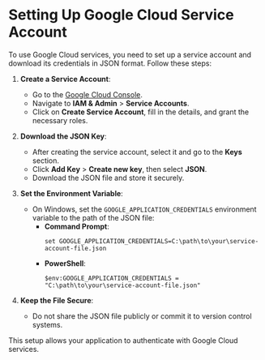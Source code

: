 # Setting Up Google Cloud Service Account

To use Google Cloud services, you need to set up a service account and download its credentials in JSON format. Follow these steps:

1. **Create a Service Account**:
   - Go to the [Google Cloud Console](https://console.cloud.google.com/).
   - Navigate to **IAM & Admin** > **Service Accounts**.
   - Click on **Create Service Account**, fill in the details, and grant the necessary roles.

2. **Download the JSON Key**:
   - After creating the service account, select it and go to the **Keys** section.
   - Click **Add Key** > **Create new key**, then select **JSON**.
   - Download the JSON file and store it securely.

3. **Set the Environment Variable**:
   - On Windows, set the `GOOGLE_APPLICATION_CREDENTIALS` environment variable to the path of the JSON file:
     - **Command Prompt**:
       ```
       set GOOGLE_APPLICATION_CREDENTIALS=C:\path\to\your\service-account-file.json
       ```
     - **PowerShell**:
       ```
       $env:GOOGLE_APPLICATION_CREDENTIALS = "C:\path\to\your\service-account-file.json"
       ```

4. **Keep the File Secure**:
   - Do not share the JSON file publicly or commit it to version control systems.

This setup allows your application to authenticate with Google Cloud services.
